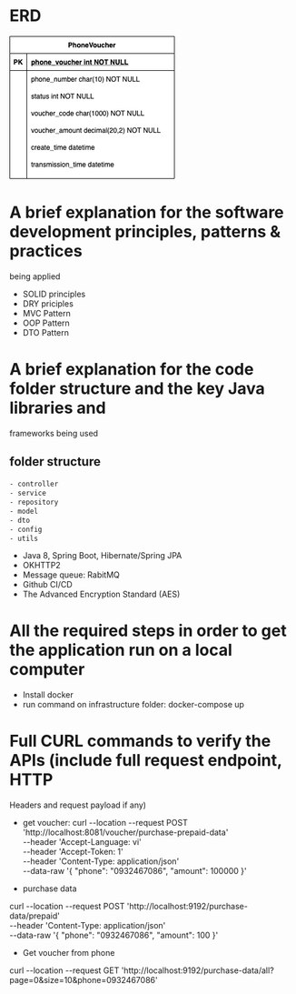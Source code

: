 # ERD
![ERD](https://github.com/longnguyencse/purchase-prepaid-data/blob/main/erd.png?raw=true)

# A brief explanation for the software development principles, patterns & practices
being applied
- SOLID principles
- DRY priciples
- MVC Pattern
- OOP Pattern
- DTO Pattern
# A brief explanation for the code folder structure and the key Java libraries and
frameworks being used
## folder structure
	- controller
	- service
	- repository
	- model
	- dto
	- config
	- utils

- Java 8, Spring Boot, Hibernate/Spring JPA
- OKHTTP2
- Message queue: RabitMQ
- Github CI/CD
- The Advanced Encryption Standard (AES)
# All the required steps in order to get the application run on a local computer
- Install docker
- run command on infrastructure folder: docker-compose up

# Full CURL commands to verify the APIs (include full request endpoint, HTTP
Headers and request payload if any)
- get voucher: 
curl --location --request POST 'http://localhost:8081/voucher/purchase-prepaid-data' \
--header 'Accept-Language: vi' \
--header 'Accept-Token: 1' \
--header 'Content-Type: application/json' \
--data-raw '{
    "phone": "0932467086",
    "amount": 100000
}'

- purchase data

curl --location --request POST 'http://localhost:9192/purchase-data/prepaid' \
--header 'Content-Type: application/json' \
--data-raw '{
    "phone": "0932467086",
    "amount": 100
}'

- Get voucher from phone

curl --location --request GET 'http://localhost:9192/purchase-data/all?page=0&size=10&phone=0932467086'


